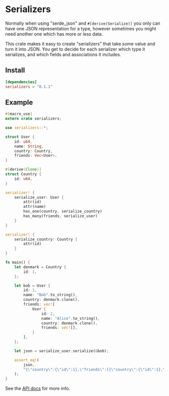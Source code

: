 # Serializers

Normally when using "serde_json" and `#[derive(Serialize)]` you only can have one JSON
representation for a type, however sometimes you might need another one which has more or less
data.

This crate makes it easy to create "serializers" that take some value and turn it into JSON.
You get to decide for each serializer which type it serializes, and which fields and
associations it includes.

## Install

```toml
[dependencies]
serializers = "0.1.1"
```

## Example

```rust
#[macro_use]
extern crate serializers;

use serializers::*;

struct User {
    id: u64,
    name: String,
    country: Country,
    friends: Vec<User>,
}

#[derive(Clone)]
struct Country {
    id: u64,
}

serializer! {
    serialize_user: User {
        attr(id)
        attr(name)
        has_one(country, serialize_country)
        has_many(friends, serialize_user)
    }
}

serializer! {
    serialize_country: Country {
        attr(id)
    }
}

fn main() {
    let denmark = Country {
        id: 1,
    };

    let bob = User {
        id: 1,
        name: "Bob".to_string(),
        country: denmark.clone(),
        friends: vec![
            User {
                id: 2,
                name: "Alice".to_string(),
                country: denmark.clone(),
                friends: vec![],
            }
        ],
    };

    let json = serialize_user.serialize(&bob);

    assert_eq!(
        json,
        "{\"country\":{\"id\":1},\"friends\":[{\"country\":{\"id\":1},\"friends\":[],\"id\":2,\"name\":\"Alice\"}],\"id\":1,\"name\":\"Bob\"}"
    );
}
```

See the [API docs](https://docs.rs/serializers/) for more info.
